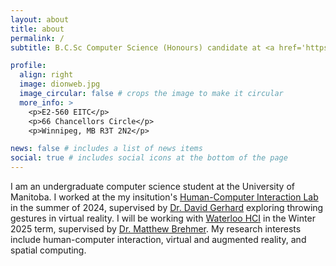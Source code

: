 ```yaml
---
layout: about
title: about
permalink: /
subtitle: B.C.Sc Computer Science (Honours) candidate at <a href='https://umanitoba.ca/science/computer-science' target='_blank'>University of Manitoba</a>.

profile:
  align: right
  image: dionweb.jpg
  image_circular: false # crops the image to make it circular
  more_info: >
    <p>E2-560 EITC</p>
    <p>66 Chancellors Circle</p>
    <p>Winnipeg, MB R3T 2N2</p>

news: false # includes a list of news items
social: true # includes social icons at the bottom of the page
---
```


I am an undergraduate computer science student at the University of Manitoba. I worked at the my insitution's [Human-Computer Interaction Lab](https://hci.cs.umanitoba.ca/) in the summer of 2024, supervised by [Dr. David Gerhard](https://home.cc.umanitoba.ca/~gerhardd/) exploring throwing gestures in virtual reality. I will be working with [Waterloo HCI](https://uwaterloo.ca/human-computer-interaction/) in the Winter 2025 term, supervised by [Dr. Matthew Brehmer](https://mattbrehmer.ca/). My research interests include human-computer interaction, virtual and augmented reality, and spatial computing.

